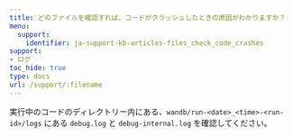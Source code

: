 ```yaml
---
title: どのファイルを確認すれば、コードがクラッシュしたときの原因がわかりますか？
menu:
  support:
    identifier: ja-support-kb-articles-files_check_code_crashes
support:
- ログ
toc_hide: true
type: docs
url: /support/:filename
---
```


実行中のコードのディレクトリー内にある、`wandb/run-<date>_<time>-<run-id>/logs` にある `debug.log` と `debug-internal.log` を確認してください。